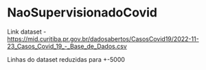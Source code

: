 # NaoSupervisionadoCovid

Link dataset - https://mid.curitiba.pr.gov.br/dadosabertos/CasosCovid19/2022-11-23_Casos_Covid_19_-_Base_de_Dados.csv

Linhas do dataset reduzidas para +-5000
